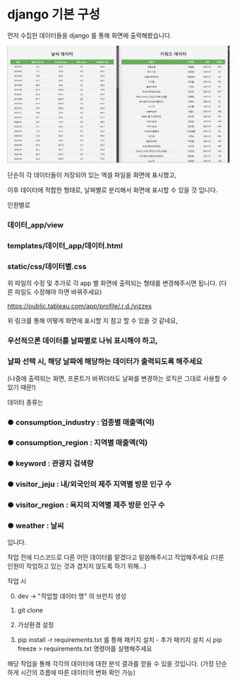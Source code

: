 # django 기본 구성 

먼저 수집한 데이터들을 django 를 통해 화면에 출력해봤습니다.

![alt text](image.png)

단순히 각 데이터들이 저장되어 있는 엑셀 파일을 화면에 표시했고,

이후 데이터에 적합한 형태로, 날짜별로 분리해서 화면에 표시할 수 있을 것 입니다.

인원별로 

### 데이터_app/view

### templates/데이터_app/데이터.html

### static/css/데이터별.css

위 파일의 수정 및 추가로 각 app 별 화면에 출력되는 형태를 변경해주시면 됩니다. (다른 파일도 수정해야 하면 바꿔주세요)

https://public.tableau.com/app/profile/.r.d./vizzes

위 링크를 통해 어떻게 화면에 표시할 지 참고 할 수 있을 것 같네요, 

### 우선적으론 데이터를 날짜별로 나눠 표시해야 하고, 

### 날짜 선택 시, 해당 날짜에 해당하는 데이터가 출력되도록 해주세요

(나중에 출력되는 화면, 프론트가 바뀌더라도 날짜를 변경하는 로직은 그대로 사용할 수 있기 때문!)

데이터 종류는

### ● consumption_industry : 업종별 매출액(억)

### ● consumption_region : 지역별 매출액(억)

### ● keyword : 관광지 검색량

### ● visitor_jeju : 내/외국인의 제주 지역별 방문 인구 수

### ● visitor_region : 육지의 지역별 제주 방문 인구 수

### ● weather : 날씨

입니다.

작업 전에 디스코드로 다른 어떤 데이터를 맡겠다고 말씀해주시고 작업해주세요 (다른 인원이 작업하고 있는 것과 겹치지 않도록 하기 위해...)

작업 시 

0. dev -> "작업할 데이터 명" 의 브런치 생성

1. git clone

2. 가상환경 설정

3. pip install -r requirements.txt 를 통해 패키지 설치 - 추가 패키지 설치 시 pip freeze > requirements.txt 명령어를 실행해주세요
 
해당 작업을 통해 각각의 데이터에 대한 분석 결과를 얻을 수 있을 것입니다. (가장 단순하게 시간의 흐름에 따른 데이터의 변화 확인 가능)